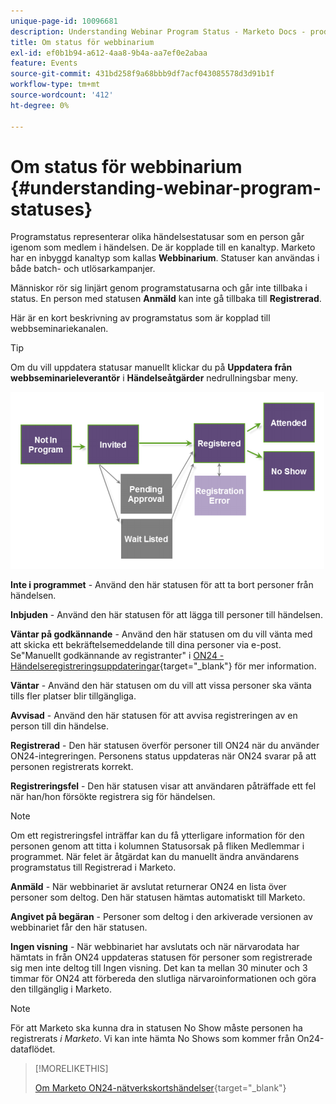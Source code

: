 ```yaml
---
unique-page-id: 10096681
description: Understanding Webinar Program Status - Marketo Docs - produktdokumentation
title: Om status för webbinarium
exl-id: ef0b1b94-a612-4aa8-9b4a-aa7ef0e2abaa
feature: Events
source-git-commit: 431bd258f9a68bbb9df7acf043085578d3d91b1f
workflow-type: tm+mt
source-wordcount: '412'
ht-degree: 0%

---
```


# Om status för webbinarium {#understanding-webinar-program-statuses}

Programstatus representerar olika händelsestatusar som en person går igenom som medlem i händelsen. De är kopplade till en kanaltyp. Marketo har en inbyggd kanaltyp som kallas **Webbinarium**. Statuser kan användas i både batch- och utlösarkampanjer.

Människor rör sig linjärt genom programstatusarna och går inte tillbaka i status. En person med statusen **Anmäld** kan inte gå tillbaka till **Registrerad**.

Här är en kort beskrivning av programstatus som är kopplad till webbseminariekanalen.

>[!TIP]
>
>Om du vill uppdatera statusar manuellt klickar du på  **Uppdatera från webbseminarieleverantör** i **Händelseåtgärder** nedrullningsbar meny.

![](assets/image2015-12-17-13-3a52-3a39.png)

**Inte i programmet** - Använd den här statusen för att ta bort personer från händelsen.

**Inbjuden** - Använd den här statusen för att lägga till personer till händelsen.

**Väntar på godkännande** - Använd den här statusen om du vill vänta med att skicka ett bekräftelsemeddelande till dina personer via e-post. Se&quot;Manuellt godkännande av registranter&quot; i [ON24 - Händelseregistreringsuppdateringar](/help/marketo/product-docs/demand-generation/events/create-an-event/create-an-event-with-the-marketo-on24-adapter/on24-event-registration-updates.md){target="_blank"} för mer information.

**Väntar** - Använd den här statusen om du vill att vissa personer ska vänta tills fler platser blir tillgängliga.

**Avvisad** - Använd den här statusen för att avvisa registreringen av en person till din händelse.

**Registrerad** - Den här statusen överför personer till ON24 när du använder ON24-integreringen. Personens status uppdateras när ON24 svarar på att personen registrerats korrekt.

**Registreringsfel** - Den här statusen visar att användaren påträffade ett fel när han/hon försökte registrera sig för händelsen.

>[!NOTE]
>
>Om ett registreringsfel inträffar kan du få ytterligare information för den personen genom att titta i kolumnen Statusorsak på fliken Medlemmar i programmet. När felet är åtgärdat kan du manuellt ändra användarens programstatus till Registrerad i Marketo.

**Anmäld** - När webbinariet är avslutat returnerar ON24 en lista över personer som deltog. Den här statusen hämtas automatiskt till Marketo.

**Angivet på begäran** - Personer som deltog i den arkiverade versionen av webbinariet får den här statusen.

**Ingen visning** - När webbinariet har avslutats och när närvarodata har hämtats in från ON24 uppdateras statusen för personer som registrerade sig men inte deltog till Ingen visning. Det kan ta mellan 30 minuter och 3 timmar för ON24 att förbereda den slutliga närvaroinformationen och göra den tillgänglig i Marketo.

>[!NOTE]
>
>För att Marketo ska kunna dra in statusen No Show måste personen ha registrerats *i Marketo*. Vi kan inte hämta No Shows som kommer från On24-dataflödet.

>[!MORELIKETHIS]
>
>[Om Marketo ON24-nätverkskortshändelser](/help/marketo/product-docs/demand-generation/events/create-an-event/create-an-event-with-the-marketo-on24-adapter/understanding-marketo-on24-adapter-events.md){target="_blank"}
